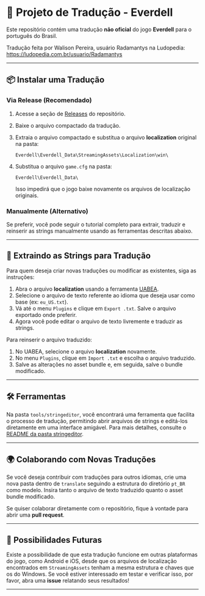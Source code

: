 # 🌳 Projeto de Tradução - Everdell

Este repositório contém uma tradução **não oficial** do jogo **Everdell** para o português do Brasil. 

Tradução feita por Walison Pereira, usuário Radamantys na Ludopedia: https://ludopedia.com.br/usuario/Radamantys

---

## 📦 Instalar uma Tradução

### Via Release (Recomendado)

1. Acesse a seção de [Releases](https://github.com/CorreaRoger/Everdell-Steam-PTBR/releases) do repositório.
2. Baixe o arquivo compactado da tradução.
3. Extraia o arquivo compactado e substitua o arquivo **localization** original na pasta:

   `Everdell\Everdell_Data\StreamingAssets\Localization\win\`

4. Substitua o arquivo `game.cfg` na pasta:

   `Everdell\Everdell_Data\`

   Isso impedirá que o jogo baixe novamente os arquivos de localização originais.

### Manualmente (Alternativo)

Se preferir, você pode seguir o tutorial completo para extrair, traduzir e reinserir as strings manualmente usando as ferramentas descritas abaixo.

---

## 🔧 Extraindo as Strings para Tradução

Para quem deseja criar novas traduções ou modificar as existentes, siga as instruções:

1. Abra o arquivo **localization** usando a ferramenta [UABEA](https://github.com/nesrak1/UABEA).
2. Selecione o arquivo de texto referente ao idioma que deseja usar como base (ex: `eu_US.txt`).
3. Vá até o menu `Plugins` e clique em `Export .txt`. Salve o arquivo exportado onde preferir.
4. Agora você pode editar o arquivo de texto livremente e traduzir as strings.

Para reinserir o arquivo traduzido:

1. No UABEA, selecione o arquivo **localization** novamente.
2. No menu `Plugins`, clique em `Import .txt` e escolha o arquivo traduzido.
3. Salve as alterações no asset bundle e, em seguida, salve o bundle modificado.

---

## 🛠️ Ferramentas

Na pasta `tools/stringeditor`, você encontrará uma ferramenta que facilita o processo de tradução, permitindo abrir arquivos de strings e editá-los diretamente em uma interface amigável. Para mais detalhes, consulte o [README da pasta stringeditor](./tools/stringeditor/README.md).

---

## 🌍 Colaborando com Novas Traduções

Se você deseja contribuir com traduções para outros idiomas, crie uma nova pasta dentro de `translate` seguindo a estrutura do diretório `pt_BR` como modelo. Insira tanto o arquivo de texto traduzido quanto o asset bundle modificado.

Se quiser colaborar diretamente com o repositório, fique à vontade para abrir uma **pull request**.

---

## 🔮 Possibilidades Futuras

Existe a possibilidade de que esta tradução funcione em outras plataformas do jogo, como Android e iOS, desde que os arquivos de localização encontrados em `StreamingAssets` tenham a mesma estrutura e chaves que os do Windows. Se você estiver interessado em testar e verificar isso, por favor, abra uma **issue** relatando seus resultados!

---

